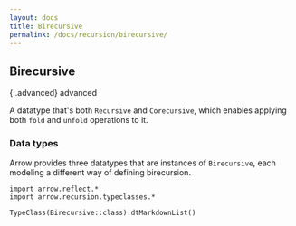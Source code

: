 ```yaml
---
layout: docs
title: Birecursive
permalink: /docs/recursion/birecursive/
---
```


## Birecursive

{:.advanced}
advanced

A datatype that's both `Recursive` and `Corecursive`, which enables applying both `fold` and `unfold`
operations to it.

### Data types

Arrow provides three datatypes that are instances of `Birecursive`, each modeling a
different way of defining birecursion.

```kotlin:ank:replace
import arrow.reflect.*
import arrow.recursion.typeclasses.*

TypeClass(Birecursive::class).dtMarkdownList()
```
